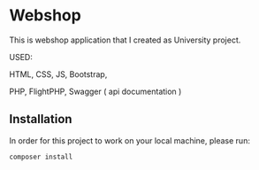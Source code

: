 # Webshop


This is webshop application that I created as University project.

USED:

 HTML, CSS, JS, Bootstrap, 
 
 PHP, FlightPHP, Swagger ( api documentation )


## Installation
In order for this project to work on your local machine, please run:
```bash
composer install
```

